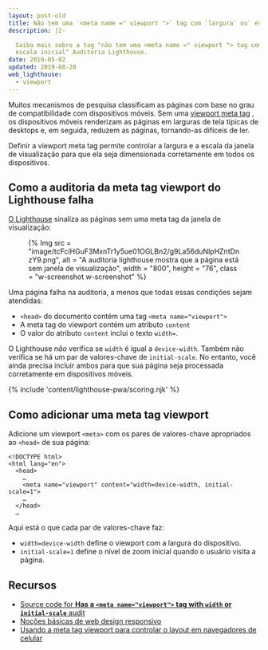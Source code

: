 ```yaml
---
layout: post-old
title: Não tem uma `<meta name =" viewport ">` tag com `largura` ou` escala inicial`
description: |2-

  Saiba mais sobre a tag "não tem uma <meta name =" viewport "> tag com largura ou
  escala inicial" Auditoria Lighthouse.
date: 2019-05-02
updated: 2019-08-20
web_lighthouse:
  - viewport
---
```


Muitos mecanismos de pesquisa classificam as páginas com base no grau de compatibilidade com dispositivos móveis. Sem uma [viewport meta tag](https://developer.mozilla.org/docs/Web/HTML/Viewport_meta_tag) , os dispositivos móveis renderizam as páginas em larguras de tela típicas de desktops e, em seguida, reduzem as páginas, tornando-as difíceis de ler.

Definir a viewport meta tag permite controlar a largura e a escala da janela de visualização para que ela seja dimensionada corretamente em todos os dispositivos.

## Como a auditoria da meta tag viewport do Lighthouse falha

[O Lighthouse](https://developers.google.com/web/tools/lighthouse/) sinaliza as páginas sem uma meta tag da janela de visualização:

<figure class="w-figure">{% Img src = "image/tcFciHGuF3MxnTr1y5ue01OGLBn2/g9La56duNlpHZntDnzY9.png", alt = "A auditoria lighthouse mostra que a página está sem janela de visualização", width = "800", height = "76", class = "w-screenshot w-screenshot" %}</figure>

Uma página falha na auditoria, a menos que todas essas condições sejam atendidas:

- `<head>` do documento contém uma tag `<meta name="viewport">`
- A meta tag do viewport contém um atributo `content`
- O valor do atributo `content` inclui o texto `width=`.

O Lighthouse *não* verifica se `width` é igual a `device-width`. Também não verifica se há um par de valores-chave de `initial-scale`. No entanto, você ainda precisa incluir ambos para que sua página seja processada corretamente em dispositivos móveis.

{% include 'content/lighthouse-pwa/scoring.njk' %}

## Como adicionar uma meta tag viewport

Adicione um viewport `<meta>` com os pares de valores-chave apropriados ao `<head>` de sua página:

```html/4
<!DOCTYPE html>
<html lang="en">
  <head>
    …
    <meta name="viewport" content="width=device-width, initial-scale=1">
    …
  </head>
  …
```

Aqui está o que cada par de valores-chave faz:

- `width=device-width` define o viewport com a largura do dispositivo.
- `initial-scale=1` define o nível de zoom inicial quando o usuário visita a página.

## Recursos

- [Source code for **Has a `<meta name="viewport">` tag with `width` or `initial-scale`** audit](https://github.com/GoogleChrome/lighthouse/blob/master/lighthouse-core/audits/viewport.js)
- [Noções básicas de web design responsivo](https://developers.google.com/web/fundamentals/design-and-ux/responsive/#set-the-viewport)
- [Usando a meta tag viewport para controlar o layout em navegadores de celular](https://developer.mozilla.org/docs/Web/HTML/Viewport_meta_tag)
